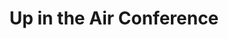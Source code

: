 ---
layout: default
title: Up in the Air Conference
permalink: /fte-europe/up-in-the-air-conference/
---